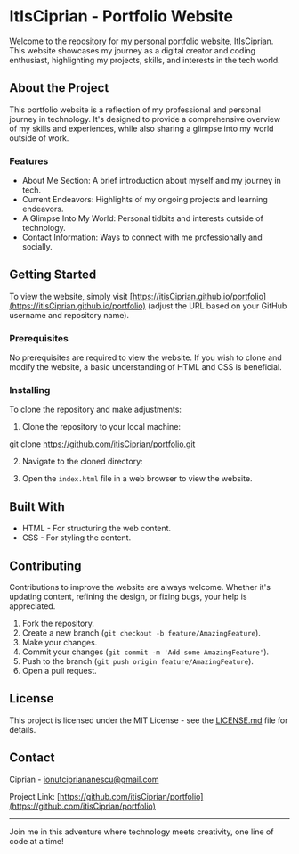 # ItIsCiprian - Portfolio Website

Welcome to the repository for my personal portfolio website, ItIsCiprian. This website showcases my journey as a digital creator and coding enthusiast, highlighting my projects, skills, and interests in the tech world.

## About the Project

This portfolio website is a reflection of my professional and personal journey in technology. It's designed to provide a comprehensive overview of my skills and experiences, while also sharing a glimpse into my world outside of work.

### Features

- About Me Section: A brief introduction about myself and my journey in tech.
- Current Endeavors: Highlights of my ongoing projects and learning endeavors.
- A Glimpse Into My World: Personal tidbits and interests outside of technology.
- Contact Information: Ways to connect with me professionally and socially.

## Getting Started

To view the website, simply visit [https://itisCiprian.github.io/portfolio](https://itisCiprian.github.io/portfolio) (adjust the URL based on your GitHub username and repository name).

### Prerequisites

No prerequisites are required to view the website. If you wish to clone and modify the website, a basic understanding of HTML and CSS is beneficial.

### Installing

To clone the repository and make adjustments:

1. Clone the repository to your local machine:

git clone https://github.com/itisCiprian/portfolio.git

2. Navigate to the cloned directory:

3. Open the `index.html` file in a web browser to view the website.

## Built With

- HTML - For structuring the web content.
- CSS - For styling the content.

## Contributing

Contributions to improve the website are always welcome. Whether it's updating content, refining the design, or fixing bugs, your help is appreciated.

1. Fork the repository.
2. Create a new branch (`git checkout -b feature/AmazingFeature`).
3. Make your changes.
4. Commit your changes (`git commit -m 'Add some AmazingFeature'`).
5. Push to the branch (`git push origin feature/AmazingFeature`).
6. Open a pull request.

## License

This project is licensed under the MIT License - see the [LICENSE.md](LICENSE.md) file for details.

## Contact

Ciprian - ionutcipriananescu@gmail.com

Project Link: [https://github.com/itisCiprian/portfolio](https://github.com/itisCiprian/portfolio)

---

Join me in this adventure where technology meets creativity, one line of code at a time!
